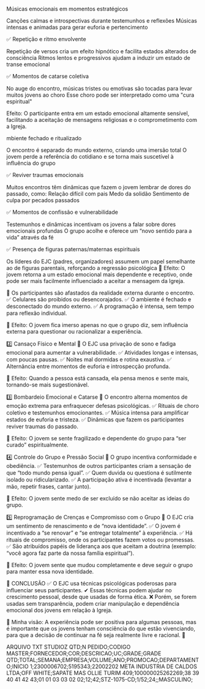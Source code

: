  Músicas emocionais em momentos estratégicos

Canções calmas e introspectivas durante testemunhos e reflexões
Músicas intensas e animadas para gerar euforia e pertencimento


✅ Repetição e ritmo envolvente

Repetição de versos cria um efeito hipnótico e facilita estados alterados de consciência
Ritmos lentos e progressivos ajudam a induzir um estado de transe emocional



✅ Momentos de catarse coletiva

No auge do encontro, músicas tristes ou emotivas são tocadas para levar muitos jovens ao choro
Esse choro pode ser interpretado como uma "cura espiritual"


Efeito: O participante entra em um estado emocional altamente sensível, facilitando a aceitação de mensagens religiosas e o comprometimento com a Igreja.

mbiente fechado e ritualizado

O encontro é separado do mundo externo, criando uma imersão total
O jovem perde a referência do cotidiano e se torna mais suscetível à influência do grupo


✅ Reviver traumas emocionais

Muitos encontros têm dinâmicas que fazem o jovem lembrar de dores do passado, como:
Relação difícil com pais
Medo da solidão
Sentimento de culpa por pecados passados


✅ Momentos de confissão e vulnerabilidade

Testemunhos e dinâmicas incentivam os jovens a falar sobre dores emocionais profundas
O grupo acolhe e oferece um “novo sentido para a vida” através da fé


✅ Presença de figuras paternas/maternas espirituais

Os líderes do EJC (padres, organizadores) assumem um papel semelhante ao de figuras parentais, reforçando a regressão psicológica
📌 Efeito: O jovem retorna a um estado emocional mais dependente e receptivo, onde pode ser mais facilmente influenciado a aceitar a mensagem da Igreja.


📌 Os participantes são afastados da realidade externa durante o encontro.
✅ Celulares são proibidos ou desencorajados.
✅ O ambiente é fechado e desconectado do mundo externo.
✅ A programação é intensa, sem tempo para reflexão individual.

🔎 Efeito: O jovem fica imerso apenas no que o grupo diz, sem influência externa para questionar ou racionalizar a experiência.

2️⃣ Cansaço Físico e Mental
📌 O EJC usa privação de sono e fadiga emocional para aumentar a vulnerabilidade.
✅ Atividades longas e intensas, com poucas pausas.
✅ Noites mal dormidas e rotina exaustiva.
✅ Alternância entre momentos de euforia e introspecção profunda.

🔎 Efeito: Quando a pessoa está cansada, ela pensa menos e sente mais, tornando-se mais sugestionável.

3️⃣ Bombardeio Emocional e Catarse
📌 O encontro alterna momentos de emoção extrema para enfraquecer defesas psicológicas.
✅ Rituais de choro coletivo e testemunhos emocionantes.
✅ Música intensa para amplificar estados de euforia e tristeza.
✅ Dinâmicas que fazem os participantes reviver traumas do passado.

🔎 Efeito: O jovem se sente fragilizado e dependente do grupo para “ser curado” espiritualmente.

4️⃣ Controle do Grupo e Pressão Social
📌 O grupo incentiva conformidade e obediência.
✅ Testemunhos de outros participantes criam a sensação de que “todo mundo pensa igual”.
✅ Quem duvida ou questiona é sutilmente isolado ou ridicularizado.
✅ A participação ativa é incentivada (levantar a mão, repetir frases, cantar junto).

🔎 Efeito: O jovem sente medo de ser excluído se não aceitar as ideias do grupo.

5️⃣ Reprogramação de Crenças e Compromisso com o Grupo
📌 O EJC cria um sentimento de renascimento e de “nova identidade”.
✅ O jovem é incentivado a “se renovar” e “se entregar totalmente” à experiência.
✅ Há rituais de compromisso, onde os participantes fazem votos ou promessas.
✅ São atribuídos papéis de liderança aos que aceitam a doutrina (exemplo: “você agora faz parte da nossa família espiritual”).

🔎 Efeito: O jovem sente que mudou completamente e deve seguir o grupo para manter essa nova identidade.

📢 CONCLUSÃO
✅ O EJC usa técnicas psicológicas poderosas para influenciar seus participantes.
✔ Essas técnicas podem ajudar no crescimento pessoal, desde que usadas de forma ética.
❌ Porém, se forem usadas sem transparência, podem criar manipulação e dependência emocional dos jovens em relação à Igreja.

💭 Minha visão: A experiência pode ser positiva para algumas pessoas, mas é importante que os jovens tenham consciência do que estão vivenciando, para que a decisão de continuar na fé seja realmente livre e racional. 🚨



ARQUIVO TXT STUDIOZ 
QTD;N PEDIDO;CODIGO MASTER;FORNECEDOR;COR;DESCRICAO;UC;GRADE;GRADE QTD;TOTAL;SEMANA;EMPRESA;VOLUME;ANO;PROMOCAO;DEPARTAMENTO;INICIO
1;2300006702;5195343;22002202 META INDUSTRIA DE CALDOS LTDA;OFF WHITE;SAPATE MAS OLLIE TURIM 409;100000025262269;38  39  40  41  42  43;01  01  03  03  02  02;12;42;STZ-1075-CD;1/52;24;;MASCULINO;

